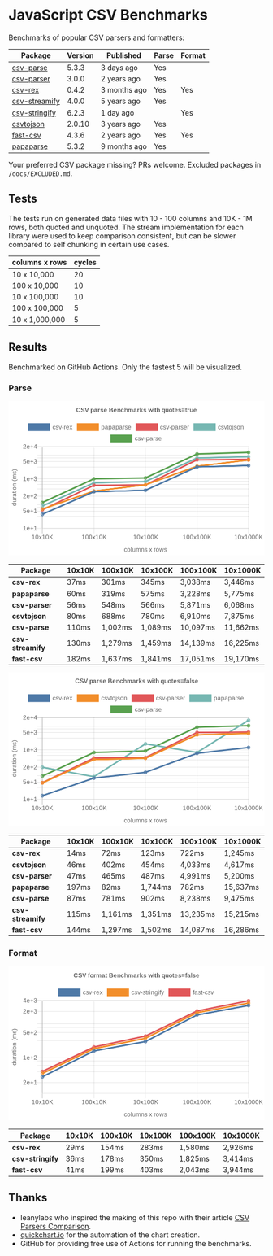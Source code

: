 # JavaScript CSV Benchmarks

Benchmarks of popular CSV parsers and formatters:

<!-- packages -->
| Package | Version | Published | Parse | Format 
|---------|---------|-----------|-------|--------
| [csv-parse](https://www.npmjs.com/package/csv-parse) | 5.3.3 | 3 days ago | Yes |  
| [csv-parser](https://www.npmjs.com/package/csv-parser) | 3.0.0 | 2 years ago | Yes |  
| [csv-rex](https://www.npmjs.com/package/csv-rex) | 0.4.2 | 3 months ago | Yes | Yes 
| [csv-streamify](https://www.npmjs.com/package/csv-streamify) | 4.0.0 | 5 years ago | Yes |  
| [csv-stringify](https://www.npmjs.com/package/csv-stringify) | 6.2.3 | 1 day ago |  | Yes 
| [csvtojson](https://www.npmjs.com/package/csvtojson) | 2.0.10 | 3 years ago | Yes |  
| [fast-csv](https://www.npmjs.com/package/fast-csv) | 4.3.6 | 2 years ago | Yes | Yes 
| [papaparse](https://www.npmjs.com/package/papaparse) | 5.3.2 | 9 months ago | Yes |  
<!-- packages -->

Your preferred CSV package missing? PRs welcome. Excluded packages in `/docs/EXCLUDED.md`.

## Tests
The tests run on generated data files with 10 - 100 columns and 10K - 1M rows, both quoted and unquoted. The stream implementation for each library were used to keep comparison consistent, but can be slower compared to self chunking in certain use cases.

<!-- tests -->
| columns x rows | cycles 
|----------------|--------
| 10 x 10,000 | 20 
| 100 x 10,000 | 10 
| 10 x 100,000 | 10 
| 100 x 100,000 | 5 
| 10 x 1,000,000 | 5 
<!-- tests -->

## Results 
Benchmarked on GitHub Actions. Only the fastest 5 will be visualized.

### Parse
![Quoted CSV Parser Benchmarks](https://github.com/willfarrell/csv-benchmarks/raw/main/results/parse_quotes%3Dtrue.png)

<!-- parse quotes=true -->
| Package | 10x10K | 100x10K | 10x100K | 100x100K | 10x1000K 
|---------|---|---|---|---|---
| **csv-rex** | 37ms | 301ms | 345ms | 3,038ms | 3,446ms 
| **papaparse** | 60ms | 319ms | 575ms | 3,228ms | 5,775ms 
| **csv-parser** | 56ms | 548ms | 566ms | 5,871ms | 6,068ms 
| **csvtojson** | 80ms | 688ms | 780ms | 6,910ms | 7,875ms 
| **csv-parse** | 110ms | 1,002ms | 1,089ms | 10,097ms | 11,662ms 
| **csv-streamify** | 130ms | 1,279ms | 1,459ms | 14,139ms | 16,225ms 
| **fast-csv** | 182ms | 1,637ms | 1,841ms | 17,051ms | 19,170ms 
<!-- parse quotes=true -->

![Non-Quoted CSV Parser Benchmarks](https://github.com/willfarrell/csv-benchmarks/raw/main/results/parse_quotes%3Dfalse.png)

<!-- parse quotes=false -->
| Package | 10x10K | 100x10K | 10x100K | 100x100K | 10x1000K 
|---------|---|---|---|---|---
| **csv-rex** | 14ms | 72ms | 123ms | 722ms | 1,245ms 
| **csvtojson** | 46ms | 402ms | 454ms | 4,033ms | 4,617ms 
| **csv-parser** | 47ms | 465ms | 487ms | 4,991ms | 5,200ms 
| **papaparse** | 197ms | 82ms | 1,744ms | 782ms | 15,637ms 
| **csv-parse** | 87ms | 781ms | 902ms | 8,238ms | 9,475ms 
| **csv-streamify** | 115ms | 1,161ms | 1,351ms | 13,235ms | 15,215ms 
| **fast-csv** | 144ms | 1,297ms | 1,502ms | 14,087ms | 16,286ms 
<!-- parse quotes=false -->

### Format

![Non-Quoted CSV Formatter Benchmarks](https://github.com/willfarrell/csv-benchmarks/raw/main/results/format_quotes%3Dfalse.png)

<!-- format quotes=false -->
| Package | 10x10K | 100x10K | 10x100K | 100x100K | 10x1000K 
|---------|---|---|---|---|---
| **csv-rex** | 29ms | 154ms | 283ms | 1,580ms | 2,926ms 
| **csv-stringify** | 36ms | 178ms | 350ms | 1,825ms | 3,414ms 
| **fast-csv** | 41ms | 199ms | 403ms | 2,043ms | 3,944ms 
<!-- format quotes=false -->

## Thanks
- leanylabs who inspired the making of this repo with their article [CSV Parsers Comparison](https://leanylabs.com/blog/js-csv-parsers-benchmarks/).
- [quickchart.io](https://quickchart.io) for the automation of the chart creation.
- GitHub for providing free use of Actions for running the benchmarks.
